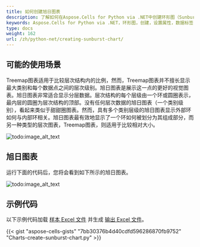 ```yaml
---
title: 如何创建旭日图表
description: 了解如何在Aspose.Cells for Python via .NET中创建环形图（Sunburst chart），它以圆圈的形式呈现数据。我们的指南将帮助你设置各种图表属性和格式，包括数据标签、图例、颜色等。
keywords: Aspose.Cells for Python via .NET，环形图，创建，设置属性，数据标签，图例，格式，颜色，圆形，数据渲染
type: docs
weight: 162
url: /zh/python-net/creating-sunburst-chart/
---
```


## **可能的使用场景**
Treemap图表适用于比较层次结构内的比例，然而，Treemap图表并不擅长显示最大类别和每个数据点之间的层次级别。旭日图表是展示这一点的更好的视觉图表。旭日图表非常适合显示分层数据。层次结构的每个层级由一个环或圆圈表示，最内层的圆圈为层次结构的顶部。没有任何层次数据的旭日图表（一个类别级别），看起来类似于甜甜圈图表。然而，具有多个类别层级的旭日图表显示外部环如何与内部环相关。旭日图表最有效地显示了一个环如何被划分为其组成部分，而另一种类型的层次图表，Treemap图表，则适用于比较相对大小。

![todo:image_alt_text](sample.png)
## **旭日图表**
运行下面的代码后，您将会看到如下所示的旭日图表。

![todo:image_alt_text](result.png)
## **示例代码**
以下示例代码加载 [样本 Excel 文件](sunburst.xlsx) 并生成 [输出 Excel 文件](out.xlsx)。

{{< gist "aspose-cells-gists" "7bb30376b4d40cdfd596286870fb9752" "Charts-create-sunburst-chart.py" >}}
